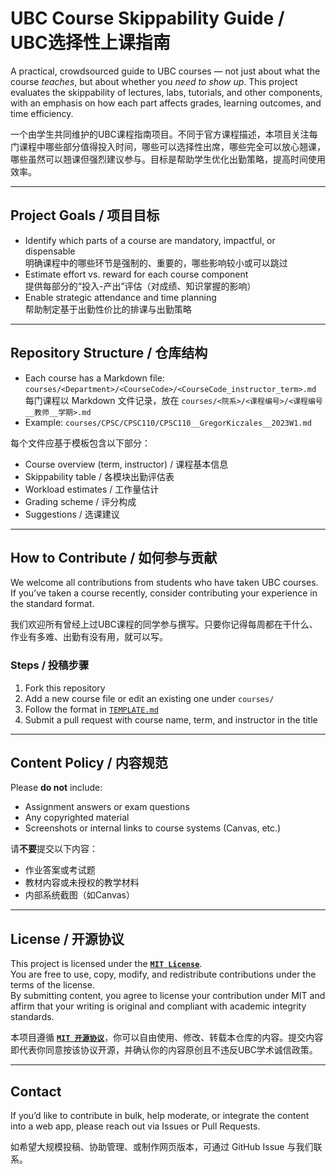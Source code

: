 # UBC Course Skippability Guide / UBC选择性上课指南

A practical, crowdsourced guide to UBC courses — not just about what the course *teaches*, but about whether you *need to show up*. This project evaluates the skippability of lectures, labs, tutorials, and other components, with an emphasis on how each part affects grades, learning outcomes, and time efficiency.

一个由学生共同维护的UBC课程指南项目。不同于官方课程描述，本项目关注每门课程中哪些部分值得投入时间，哪些可以选择性出席，哪些完全可以放心翘课，哪些虽然可以翘课但强烈建议参与。目标是帮助学生优化出勤策略，提高时间使用效率。

---

## Project Goals / 项目目标

- Identify which parts of a course are mandatory, impactful, or dispensable  
  明确课程中的哪些环节是强制的、重要的，哪些影响较小或可以跳过
- Estimate effort vs. reward for each course component  
  提供每部分的“投入-产出”评估（对成绩、知识掌握的影响）
- Enable strategic attendance and time planning  
  帮助制定基于出勤性价比的排课与出勤策略

---

## Repository Structure / 仓库结构

- Each course has a Markdown file: `courses/<Department>/<CourseCode>/<CourseCode_instructor_term>.md`  
  每门课程以 Markdown 文件记录，放在 `courses/<院系>/<课程编号>/<课程编号__教师__学期>.md`
- Example: `courses/CPSC/CPSC110/CPSC110__GregorKiczales__2023W1.md`

每个文件应基于模板包含以下部分：
- Course overview (term, instructor) / 课程基本信息
- Skippability table / 各模块出勤评估表
- Workload estimates / 工作量估计
- Grading scheme / 评分构成
- Suggestions / 选课建议

---

## How to Contribute / 如何参与贡献

We welcome all contributions from students who have taken UBC courses. If you’ve taken a course recently, consider contributing your experience in the standard format.

我们欢迎所有曾经上过UBC课程的同学参与撰写。只要你记得每周都在干什么、作业有多难、出勤有没有用，就可以写。

### Steps / 投稿步骤

1. Fork this repository  
2. Add a new course file or edit an existing one under `courses/`
3. Follow the format in [`TEMPLATE.md`](TEMPLATE.md)
4. Submit a pull request with course name, term, and instructor in the title

---

## Content Policy / 内容规范

Please **do not** include:
- Assignment answers or exam questions  
- Any copyrighted material  
- Screenshots or internal links to course systems (Canvas, etc.)

请**不要**提交以下内容：
- 作业答案或考试题
- 教材内容或未授权的教学材料
- 内部系统截图（如Canvas）

---

## License / 开源协议

This project is licensed under the **[`MIT License`](LICENSE)**.  
You are free to use, copy, modify, and redistribute contributions under the terms of the license.  
By submitting content, you agree to license your contribution under MIT and affirm that your writing is original and compliant with academic integrity standards.

本项目遵循 **[`MIT 开源协议`](LICENSE)**，你可以自由使用、修改、转载本仓库的内容。提交内容即代表你同意按该协议开源，并确认你的内容原创且不违反UBC学术诚信政策。

---

## Contact

If you’d like to contribute in bulk, help moderate, or integrate the content into a web app, please reach out via Issues or Pull Requests.

如希望大规模投稿、协助管理、或制作网页版本，可通过 GitHub Issue 与我们联系。

